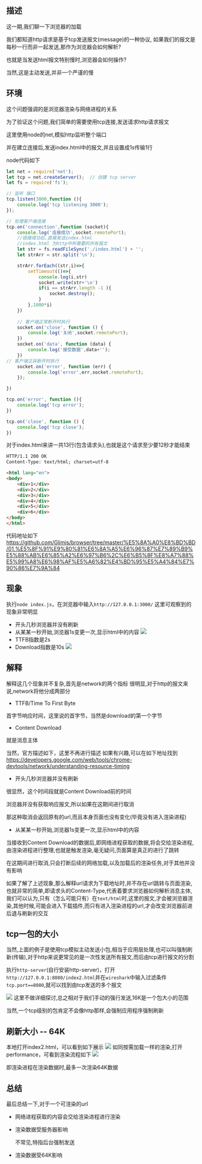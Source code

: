 ## 描述
这一期,我们聊一下浏览器的加载

我们都知道http请求是基于tcp发送报文(message)的一种协议,
如果我们的报文是每秒一行而非一起发送,那作为浏览器会如何解析?

也就是当发送html报文特别慢时,浏览器会如何操作?

当然,这是主动发送,并非一个严谨的慢

## 环境
这个问题强调的是浏览器渲染与网络进程的关系

为了验证这个问题,我们简单的需要使用tcp连接,发送请求http请求报文

这里使用node的net,模拟http监听整个端口

并在建立连接后,发送index.html中的报文,并且设置成1s传输1行

node代码如下
```javascript
let net = require('net');
let tcp = net.createServer();  // 创建 tcp server
let fs = require('fs');

// 监听 端口
tcp.listen(3000,function (){
    console.log('tcp listening 3000');
});

// 处理客户端连接
tcp.on('connection',function (socket){
    console.log('连接成功',socket.remotePort);
    //链接成功后,直接发送index.html
    //index.html 为http中所需要的所有报文
    let str = fs.readFileSync('./index.html') + '';
    let strArr = str.split('\n');

    strArr.forEach((str,i)=>{
        setTimeout(()=>{
            console.log(i,str)
            socket.write(str+'\n')
            if(i == strArr.length -1 ){
                socket.destroy();
            }
        },1000*i)
    })
    
    // 客户端正常断开时执行
    socket.on('close', function () {
        console.log('关闭',socket.remotePort);
    })
    socket.on('data', function (data) {
        console.log('接受数据',data+'');
    })
// 客户端正异断开时执行
    socket.on('error', function (err) {
        console.log('error',err,socket.remotePort);
    });

})

tcp.on('error', function (){
    console.log('tcp error');
})

tcp.on('close', function () {
    console.log('tcp close');
})
```

对于index.html来讲一共13行(包含请求头),也就是这个请求至少要12秒才能结束

```html
HTTP/1.1 200 OK
Content-Type: text/html; charset=utf-8

<html lang="en">
<body>
    <div>1</div>
    <div>2</div>
    <div>3</div>
    <div>4</div>
    <div>5</div>
    <div>6</div>
</body>
</html>
```

代码地址如下
https://github.com/Glimis/browser/tree/master/%E5%8A%A0%E8%BD%BD/01.%E5%8F%91%E9%80%81%E6%8A%A5%E6%96%87%E7%89%B9%E5%88%AB%E6%85%A2%E6%97%B6%2C%E6%B5%8F%E8%A7%88%E5%99%A8%E6%98%AF%E5%A6%82%E4%BD%95%E5%A4%84%E7%90%86%E7%9A%84




## 现象
执行`node index.js`，在浏览器中输入`http://127.0.0.1:3000/`
这里可观察到的现象非常明显
- 开头几秒浏览器并没有刷新
- 从某某一秒开始,浏览器1s变更一次,显示html中的内容
![](1.gif)
- TTFB指数是2s
- Download指数是10s
![](2.png)

## 解释
解释这几个现象并不复杂,首先是network的两个指标
很明显,对于http的报文来说,network将他分成两部分
- TTFB/Time To First Byte 

首字节响应时间，这里说的首字节，当然是download的第一个字节
- Content Download

就是消息主体


当然，官方描述如下，这里不再进行描述
如果有兴趣,可以在如下地址找到
https://developers.google.com/web/tools/chrome-devtools/network/understanding-resource-timing


- 开头几秒浏览器并没有刷新

很显然，这个时间段就是Content Download前的时间

浏览器并没有获取响应报文,所以如果在这期间进行取消

那这种取消会返回原有的url,而且本身页面也没有变化(毕竟没有进入渲染进程)

- 从某某一秒开始,浏览器1s变更一次,显示html中的内容

当接收到Content Download的数据后,即网络进程获取的数据,将会交给渲染进程,由渲染进程进行整理,也就是触发渲染,毫无疑问,页面算是真正的进行了跳转

在这期间进行取消,只会打断后续的网络加载,以及加载后的渲染任务,对于其他并没有影响

如果了解了上述现象,那么解释url请求为下载地址时,并不存在url跳转与页面渲染,也就非常的简单,即请求头的Content-Type,代表着要求浏览器如何解析消息主体,我们可以认为,只有（怎么可能只有）在`text/html`时,这里的报文,才会被浏览器渲染,其他时候,可能会进入下载插件,而只有进入渲染进程的url,才会改变浏览器前进后退与刷新的交互


## tcp一包的大小
当然,上面的例子是使用tcp模拟主动发送小包,相当于应用层处理,也可以叫强制刷新(传输),对于http来说更常见的是一次性发送所有报文,而后由tcp进行报文的分割

执行`http-server`(自行安装http-server)，打开`http://127.0.0.1:8080/index2.html`并在`wireshark`中输入过滤条件`tcp.port==8080`,就可以找到由tcp发送的多个报文

![](3.png)
这里不做详细探讨,总之相对于我们手动的强行发送,16K是一个包大小的范围

当然,一个tcp级别的包肯定不会像http那样,会强制应用程序强制刷新

## 刷新大小 -- 64K
本地打开index2.html，可以看到如下展示
![](3.gif)
如同按需加载一样的渲染,打开performance，可看到渲染流程如下
![](4.png)

即渲染进程在渲染数据时,最多一次渲染64K数据
## 总结
最后总结一下,对于一个可渲染的url
- 网络进程获取的内容会交给渲染进程进行渲染
- 渲染数据受服务器影响
   
    不常见,特指后台强制发送
- 渲染数据受64K影响